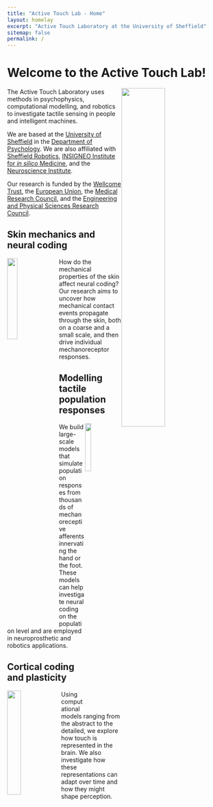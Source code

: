 ```yaml
---
title: "Active Touch Lab - Home"
layout: homelay
excerpt: "Active Touch Laboratory at the University of Sheffield"
sitemap: false
permalink: /
---
```


# Welcome to the Active Touch Lab!

<img src="{{ site.url }}{{ site.baseurl }}/images/team/ATL_small.jpg" width="45%" style="float: right; margin-right:10px" />

The Active Touch Laboratory uses methods in psychophysics, computational modelling, and robotics to investigate tactile sensing in people and intelligent machines.

We are based at the [University of Sheffield](https://www.sheffield.ac.uk/) in the [Department of Psychology](https://www.sheffield.ac.uk/psychology). We are also affiliated with [Sheffield Robotics](https://www.sheffield.ac.uk/sheffieldrobotics), [INSIGNEO Institute for *in silico* Medicine](https://insigneo.org/), and the [Neuroscience Institute](https://www.sheffield.ac.uk/neuroscience-institute).

Our research is funded by the [Wellcome Trust](https://wellcome.org/), the [European Union](https://ec.europa.eu/programmes/horizon2020/en), the [Medical Research Council](https://mrc.ukri.org/), and the [Engineering and Physical Sciences Research Council](https://epsrc.ukri.org/).

## Skin mechanics and neural coding

<img src="{{ site.url }}{{ site.baseurl }}/images/research/Mechanics.png" width="22%" style="float: left; margin-right:10px" />

How do the mechanical properties of the skin affect neural coding? Our research aims to uncover how mechanical contact events propagate through the skin, both on a coarse and a small scale, and then drive individual mechanoreceptor responses.

## Modelling tactile population responses

<img src="{{ site.url }}{{ site.baseurl }}/images/research/PopModel.png" width="17%" style="float: right" />

We build large-scale models that simulate population responses from thousands of mechanoreceptive afferents innervating the hand or the foot. These models can help investigate neural coding on the population level and are employed in neuroprosthetic and robotics applications.

## Cortical coding and plasticity

<img src="{{ site.url }}{{ site.baseurl }}/images/research/Cortical_Map.png" width="25%" style="float: left" />

Using computational models ranging from the abstract to the detailed, we explore how touch is represented in the brain. We also investigate how these representations can adapt over time and how they might shape perception.
